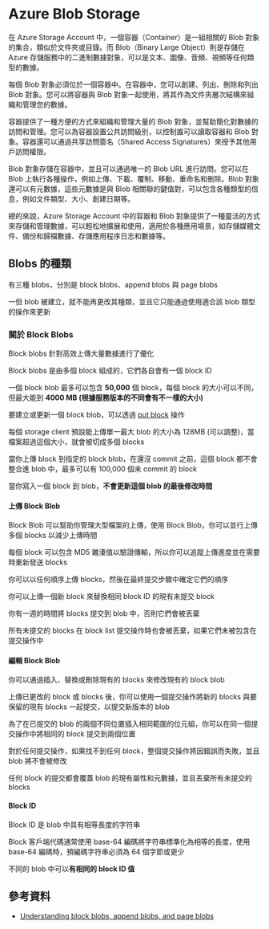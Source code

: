 # Azure Blob Storage

在 Azure Storage Account 中，一個容器（Container）是一組相關的 Blob 對象的集合，類似於文件夾或目錄。而 Blob（Binary Large Object）則是存儲在 Azure 存儲服務中的二進制數據對象，可以是文本、圖像、音頻、視頻等任何類型的數據。

每個 Blob 對象必須位於一個容器中。在容器中，您可以創建、列出、刪除和列出 Blob 對象。您可以將容器與 Blob 對象一起使用，將其作為文件夾層次結構來組織和管理您的數據。

容器提供了一種方便的方式來組織和管理大量的 Blob 對象，並幫助簡化對數據的訪問和管理。您可以為容器設置公共訪問級別，以控制誰可以讀取容器和 Blob 對象。容器還可以通過共享訪問簽名（Shared Access Signatures）來授予其他用戶訪問權限。

Blob 對象存儲在容器中，並且可以通過唯一的 Blob URL 進行訪問。您可以在 Blob 上執行各種操作，例如上傳、下載、覆制、移動、重命名和刪除。Blob 對象還可以有元數據，這些元數據是與 Blob 相關聯的鍵值對，可以包含各種類型的信息，例如文件類型、大小、創建日期等。

總的來說，Azure Storage Account 中的容器和 Blob 對象提供了一種靈活的方式來存儲和管理數據，可以輕松地擴展和使用，適用於各種應用場景，如存儲媒體文件、備份和歸檔數據、存儲應用程序日志和數據等。

## Blobs 的種類

有三種 blobs，分別是 block blobs、append blobs 與 page blobs

一但 blob 被建立，就不能再更改其種類，並且它只能通過使用適合該 blob 類型的操作來更新

### 關於 Block Blobs

Block blobs 針對高效上傳大量數據進行了優化

Block blobs 是由多個 block 組成的，它們各自會有一個 block ID

一個 block blob 最多可以包含 **50,000** 個 block，每個 block 的大小可以不同，但最大能到 **4000 MB (根據服務版本的不同會有不一樣的大小)**

要建立或更新一個 block blob，可以透過 [put block](https://learn.microsoft.com/en-us/rest/api/storageservices/put-block) 操作

每個 storage client 預設能上傳單一最大 blob 的大小為 128MB (可以調整)，當檔案超過這個大小，就會被切成多個 blocks

當你上傳 block 到指定的 block blob，在還沒 commit 之前，這個 block 都不會整合進 blob 中，最多可以有 100,000 個未 commit 的 block

當你寫入一個 block 到 blob，**不會更新這個 blob 的最後修改時間**

#### 上傳 Block Blob

Block Blob 可以幫助你管理大型檔案的上傳，使用 Block Blob，你可以並行上傳多個 blocks 以減少上傳時間

每個 block 可以包含 MD5 雜湊值以驗證傳輸，所以你可以追蹤上傳進度並在需要時重新發送 blocks

你可以以任何順序上傳 blocks，然後在最終提交步驟中確定它們的順序

你可以上傳一個新 block 來替換相同 block ID 的現有未提交 block

你有一週的時間將 blocks 提交到 blob 中，否則它們會被丟棄

所有未提交的 blocks 在 block list 提交操作時也會被丟棄，如果它們未被包含在提交操作中

#### 編輯 Block Blob

你可以通過插入、替換或刪除現有的 blocks 來修改現有的 block blob

上傳已更改的 block 或 blocks 後，你可以使用一個提交操作將新的 blocks 與要保留的現有 blocks 一起提交，以提交新版本的 blob

為了在已提交的 blob 的兩個不同位置插入相同範圍的位元組，你可以在同一個提交操作中將相同的 block 提交到兩個位置

對於任何提交操作，如果找不到任何 block，整個提交操作將因錯誤而失敗，並且 blob 將不會被修改

任何 block 的提交都會覆蓋 blob 的現有屬性和元數據，並且丟棄所有未提交的 blocks

#### Block ID

Block ID 是 blob 中具有相等長度的字符串

Block 客戶端代碼通常使用 base-64 編碼將字符串標準化為相等的長度，使用 base-64 編碼時，預編碼字符串必須為 64 個字節或更少

不同的 blob 中可以**有相同的 block ID 值**

## 參考資料

- [Understanding block blobs, append blobs, and page blobs](https://learn.microsoft.com/en-us/rest/api/storageservices/Understanding-Block-Blobs--Append-Blobs--and-Page-Blobs?redirectedfrom=MSDN#about-block-blobs)

